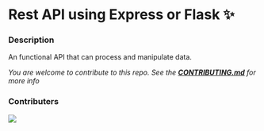 # Rest API using Express or Flask ✨

### Description
An functional API that can process and manipulate data.

*You are welcome to contribute to this repo. See the [**CONTRIBUTING.md**](./CONTRIBUTING.md) for more info*

### Contributers
<a href="https://github.com/pattarai/rest-api-using-express-or-flask/graphs/contributors">
  <img src="https://contrib.rocks/image?repo=pattarai/rest-api-using-express-or-flask" />
</a>



